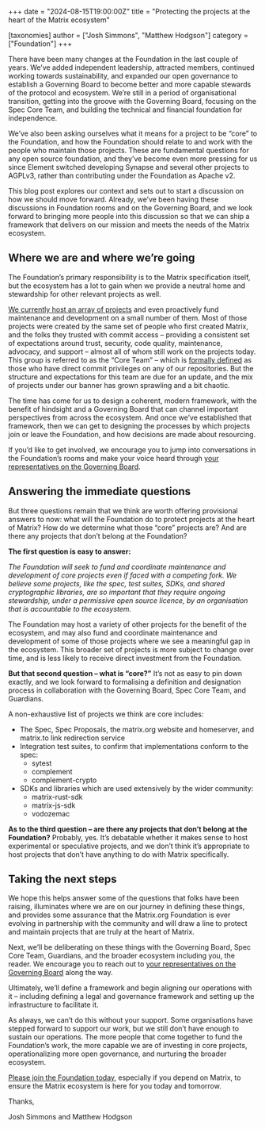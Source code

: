 +++
date = "2024-08-15T19:00:00Z"
title = "Protecting the projects at the heart of the Matrix ecosystem"

[taxonomies]
author = ["Josh Simmons", "Matthew Hodgson"]
category = ["Foundation"]
+++

There have been many changes at the Foundation in the last couple of years. We’ve added independent leadership, attracted members, continued working towards sustainability, and expanded our open governance to establish a Governing Board to become better and more capable stewards of the protocol and ecosystem. We’re still in a period of organisational transition, getting into the groove with the Governing Board, focusing on the Spec Core Team, and building the technical and financial foundation for independence.

We’ve also been asking ourselves what it means for a project to be “core” to the Foundation, and how the Foundation should relate to and work with the people who maintain those projects. These are fundamental questions for any open source foundation, and they’ve become even more pressing for us since Element switched developing Synapse and several other projects to AGPLv3, rather than contributing under the Foundation as Apache v2.

This blog post explores our context and sets out to start a discussion on how we should move forward. Already, we’ve been having these discussions in Foundation rooms and on the Governing Board, and we look forward to bringing more people into this discussion so that we can ship a framework that delivers on our mission and meets the needs of the Matrix ecosystem.

<!-- more -->

## Where we are and where we’re going

The Foundation’s primary responsibility is to the Matrix specification itself, but the ecosystem has a lot to gain when we provide a neutral home and stewardship for other relevant projects as well.

[We currently host an array of projects](https://github.com/matrix-org/) and even proactively fund maintenance and development on a small number of them. Most of those projects were created by the same set of people who first created Matrix, and the folks they trusted with commit access – providing a consistent set of expectations around trust, security, code quality, maintenance, advocacy, and support – almost all of whom still work on the projects today. This group is referred to as the “Core Team” – which is [formally defined](https://matrix.org/media/2019-06-10%20-%20Matrix.org%20Foundation%20CIC%20Rules.pdf) as those who have direct commit privileges on any of our repositories. But the structure and expectations for this team are due for an update, and the mix of projects under our banner has grown sprawling and a bit chaotic.

The time has come for us to design a coherent, modern framework, with the benefit of hindsight and a Governing Board that can channel important perspectives from across the ecosystem. And once we’ve established that framework, then we can get to designing the processes by which projects join or leave the Foundation, and how decisions are made about resourcing.

If you’d like to get involved, we encourage you to jump into conversations in the Foundation’s rooms and make your voice heard through [your representatives on the Governing Board](https://matrix.org/foundation/governing-board-elections/#elected-representatives).

## Answering the immediate questions

But three questions remain that we think are worth offering provisional answers to now: what will the Foundation do to protect projects at the heart of Matrix? How do we determine what those “core” projects are? And are there any projects that don’t belong at the Foundation?

**The first question is easy to answer:**

_The Foundation will seek to fund and coordinate maintenance and development of core projects even if faced with a competing fork. We believe some projects, like the spec, test suites, SDKs, and shared cryptographic libraries, are so important that they require ongoing stewardship, under a permissive open source licence, by an organisation that is accountable to the ecosystem._

The Foundation may host a variety of other projects for the benefit of the ecosystem, and may also fund and coordinate maintenance and development of some of those projects where we see a meaningful gap in the ecosystem. This broader set of projects is more subject to change over time, and is less likely to receive direct investment from the Foundation.

**But that second question – what is “core?”** It’s not as easy to pin down exactly, and we look forward to formalising a definition and designation process in collaboration with the Governing Board, Spec Core Team, and Guardians.

A non-exhaustive list of projects we think are core includes:

* The Spec, Spec Proposals, the matrix.org website and homeserver, and matrix.to link redirection service
* Integration test suites, to confirm that implementations conform to the spec:
    * sytest
    * complement
    * complement-crypto
* SDKs and libraries which are used extensively by the wider community:
    * matrix-rust-sdk
    * matrix-js-sdk
    * vodozemac

**As to the third question – are there any projects that don’t belong at the Foundation?** Probably, yes. It’s debatable whether it makes sense to host experimental or speculative projects, and we don’t think it’s appropriate to host projects that don’t have anything to do with Matrix specifically.

## Taking the next steps

We hope this helps answer some of the questions that folks have been raising, illuminates where we are on our journey in defining these things, and provides some assurance that the Matrix.org Foundation is ever evolving in partnership with the community and will draw a line to protect and maintain projects that are truly at the heart of Matrix.

Next, we’ll be deliberating on these things with the Governing Board, Spec Core Team, Guardians, and the broader ecosystem including you, the reader. We encourage you to reach out to [your representatives on the Governing Board](https://matrix.org/foundation/governing-board-elections/#elected-representatives) along the way.

Ultimately, we’ll define a framework and begin aligning our operations with it – including defining a legal and governance framework and setting up the infrastructure to facilitate it.

As always, we can’t do this without your support. Some organisations have stepped forward to support our work, but we still don’t have enough to sustain our operations. The more people that come together to fund the Foundation’s work, the more capable we are of investing in core projects, operationalizing more open governance, and nurturing the broader ecosystem.

[Please join the Foundation today](https://matrix.org/support), especially if you depend on Matrix, to ensure the Matrix ecosystem is here for you today and tomorrow.

Thanks,

Josh Simmons and Matthew Hodgson
